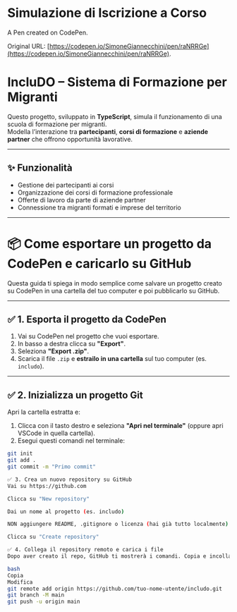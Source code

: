 # Simulazione di Iscrizione a Corso

A Pen created on CodePen.

Original URL: [https://codepen.io/SimoneGiannecchini/pen/raNRRGe](https://codepen.io/SimoneGiannecchini/pen/raNRRGe).

# IncluDO – Sistema di Formazione per Migranti

Questo progetto, sviluppato in **TypeScript**, simula il funzionamento di una scuola di formazione per migranti.  
Modella l’interazione tra **partecipanti**, **corsi di formazione** e **aziende partner** che offrono opportunità lavorative.

---

## ✨ Funzionalità

- Gestione dei partecipanti ai corsi
- Organizzazione dei corsi di formazione professionale
- Offerte di lavoro da parte di aziende partner
- Connessione tra migranti formati e imprese del territorio

---

# 📦 Come esportare un progetto da CodePen e caricarlo su GitHub

Questa guida ti spiega in modo semplice come salvare un progetto creato su CodePen in una cartella del tuo computer e poi pubblicarlo su GitHub.

---

## ✅ 1. Esporta il progetto da CodePen

1. Vai su CodePen nel progetto che vuoi esportare.
2. In basso a destra clicca su **"Export"**.
3. Seleziona **"Export .zip"**.
4. Scarica il file `.zip` e **estrailo in una cartella** sul tuo computer (es. `includo`).

---

## ✅ 2. Inizializza un progetto Git

Apri la cartella estratta e:

1. Clicca con il tasto destro e seleziona **"Apri nel terminale"** (oppure apri VSCode in quella cartella).
2. Esegui questi comandi nel terminale:

```bash
git init
git add .
git commit -m "Primo commit"

✅ 3. Crea un nuovo repository su GitHub
Vai su https://github.com

Clicca su "New repository"

Dai un nome al progetto (es. includo)

NON aggiungere README, .gitignore o licenza (hai già tutto localmente)

Clicca su "Create repository"

✅ 4. Collega il repository remoto e carica i file
Dopo aver creato il repo, GitHub ti mostrerà i comandi. Copia e incolla questi nel terminale:

bash
Copia
Modifica
git remote add origin https://github.com/tuo-nome-utente/includo.git
git branch -M main
git push -u origin main

